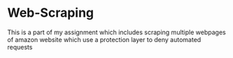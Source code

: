 # Web-Scraping
This is a part of my assignment which includes scraping multiple webpages of amazon website which use a protection layer to deny automated requests
